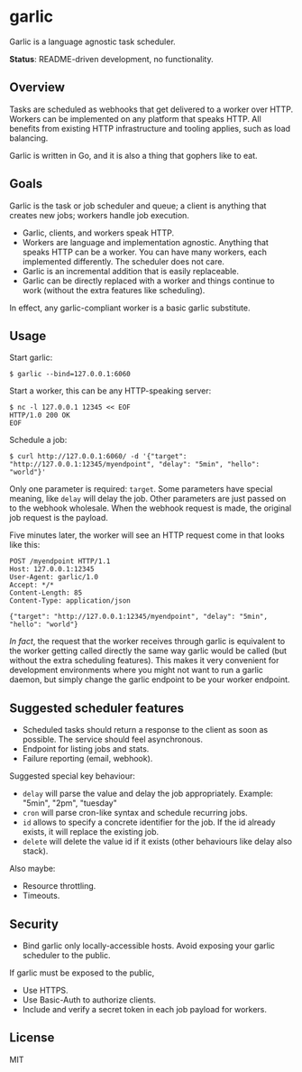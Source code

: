 # garlic

Garlic is a language agnostic task scheduler.

**Status**: README-driven development, no functionality.


## Overview

Tasks are scheduled as webhooks that get delivered to a worker over HTTP. Workers
can be implemented on any platform that speaks HTTP. All benefits from existing
HTTP infrastructure and tooling applies, such as load balancing.

Garlic is written in Go, and it is also a thing that gophers like to eat.


## Goals

Garlic is the task or job scheduler and queue; a client is anything that creates new jobs; workers handle job execution.

* Garlic, clients, and workers speak HTTP.
* Workers are language and implementation agnostic. Anything that speaks HTTP can be a worker. You can have many workers, each implemented differently. The scheduler does not care.
* Garlic is an incremental addition that is easily replaceable.
* Garlic can be directly replaced with a worker and things continue to work (without the extra features like scheduling).

In effect, any garlic-compliant worker is a basic garlic substitute.


## Usage


Start garlic:

```shell
$ garlic --bind=127.0.0.1:6060
```

Start a worker, this can be any HTTP-speaking server:

```shell
$ nc -l 127.0.0.1 12345 << EOF
HTTP/1.0 200 OK
EOF
```

Schedule a job:

```shell
$ curl http://127.0.0.1:6060/ -d '{"target": "http://127.0.0.1:12345/myendpoint", "delay": "5min", "hello": "world"}'
```

Only one parameter is required: `target`. Some parameters have special meaning, like `delay` will delay the job. Other parameters are just passed on to the webhook wholesale. When the webhook request is made, the original job request is the payload.

Five minutes later, the worker will see an HTTP request come in that looks like this:

```
POST /myendpoint HTTP/1.1
Host: 127.0.0.1:12345
User-Agent: garlic/1.0
Accept: */*
Content-Length: 85
Content-Type: application/json

{"target": "http://127.0.0.1:12345/myendpoint", "delay": "5min", "hello": "world"}
```

*In fact*, the request that the worker receives through garlic is equivalent to the worker getting called directly the same way garlic would be called (but without the extra scheduling features). This makes it very convenient for development environments where you might not want to run a garlic daemon, but simply change the garlic endpoint to be your worker endpoint.


## Suggested scheduler features

- Scheduled tasks should return a response to the client as soon as possible. The service should feel asynchronous.
- Endpoint for listing jobs and stats.
- Failure reporting (email, webhook).

Suggested special key behaviour:

- `delay` will parse the value and delay the job appropriately. Example: "5min", "2pm", "tuesday"
- `cron` will parse cron-like syntax and schedule recurring jobs.
- `id` allows to specify a concrete identifier for the job. If the id already exists, it will replace the existing job.
- `delete` will delete the value id if it exists (other behaviours like delay also stack).

Also maybe:

- Resource throttling.
- Timeouts.


## Security

* Bind garlic only locally-accessible hosts. Avoid exposing your garlic
  scheduler to the public.

If garlic must be exposed to the public,

* Use HTTPS.
* Use Basic-Auth to authorize clients.
* Include and verify a secret token in each job payload for workers.


## License

MIT
